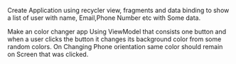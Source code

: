 Create Application using recycler view, fragments and data binding to show a list of user with name, Email,Phone Number etc with Some data. 

Make an color changer app Using ViewModel that consists one button and when a user clicks the button it changes its background color from some random colors. On Changing Phone orientation same color should remain on Screen that was clicked.
